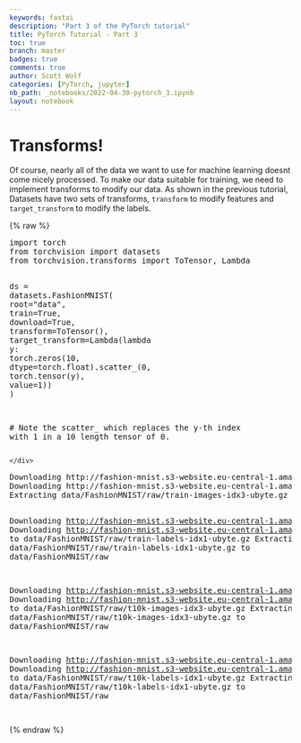 ```yaml
---
keywords: fastai
description: "Part 3 of the PyTorch tutorial"
title: PyTorch Tutorial - Part 3
toc: true
branch: master
badges: true
comments: true
author: Scott Wolf
categories: [PyTorch, jupyter]
nb_path: _notebooks/2022-04-30-pytorch_3.ipynb
layout: notebook
---
```


<!--
#################################################
### THIS FILE WAS AUTOGENERATED! DO NOT EDIT! ###
#################################################
# file to edit: _notebooks/2022-04-30-pytorch_3.ipynb
-->

<div class="container" id="notebook-container">
        
<div class="cell border-box-sizing text_cell rendered"><div class="inner_cell">
<div class="text_cell_render border-box-sizing rendered_html">
<h1 id="Transforms!">Transforms!<a class="anchor-link" href="#Transforms!"> </a></h1><p>Of course, nearly all of the data we want to use for machine learning doesnt come nicely processed. To make our data suitable for training, we need to implement transforms to modify our data. As shown in the previous tutorial, Datasets have two sets of transforms, <code>transform</code> to modify features and <code>target_transform</code> to modify the labels.</p>

</div>
</div>
</div>
    {% raw %}
    
<div class="cell border-box-sizing code_cell rendered">
<div class="input">

<div class="inner_cell">
    <div class="input_area">
<div class=" highlight hl-python"><pre><span></span><span class="kn">import</span> <span class="nn">torch</span>
<span class="kn">from</span> <span class="nn">torchvision</span> <span class="kn">import</span> <span class="n">datasets</span>
<span class="kn">from</span> <span class="nn">torchvision.transforms</span> <span class="kn">import</span> <span class="n">ToTensor</span><span class="p">,</span> <span class="n">Lambda</span>

<span class="n">ds</span> <span class="o">=</span> <span class="n">datasets</span><span class="o">.</span><span class="n">FashionMNIST</span><span class="p">(</span>
    <span class="n">root</span><span class="o">=</span><span class="s2">&quot;data&quot;</span><span class="p">,</span>
    <span class="n">train</span><span class="o">=</span><span class="kc">True</span><span class="p">,</span>
    <span class="n">download</span><span class="o">=</span><span class="kc">True</span><span class="p">,</span>
    <span class="n">transform</span><span class="o">=</span><span class="n">ToTensor</span><span class="p">(),</span>
    <span class="n">target_transform</span><span class="o">=</span><span class="n">Lambda</span><span class="p">(</span><span class="k">lambda</span> <span class="n">y</span><span class="p">:</span> <span class="n">torch</span><span class="o">.</span><span class="n">zeros</span><span class="p">(</span><span class="mi">10</span><span class="p">,</span> <span class="n">dtype</span><span class="o">=</span><span class="n">torch</span><span class="o">.</span><span class="n">float</span><span class="p">)</span><span class="o">.</span><span class="n">scatter_</span><span class="p">(</span><span class="mi">0</span><span class="p">,</span> <span class="n">torch</span><span class="o">.</span><span class="n">tensor</span><span class="p">(</span><span class="n">y</span><span class="p">),</span> <span class="n">value</span><span class="o">=</span><span class="mi">1</span><span class="p">))</span>
<span class="p">)</span>

<span class="c1"># Note the scatter_ which replaces the y-th index with 1 in a 10 length tensor of 0.</span>
</pre></div>

    </div>
</div>
</div>

<div class="output_wrapper">
<div class="output">

<div class="output_area">

<div class="output_subarea output_stream output_stdout output_text">
<pre>Downloading http://fashion-mnist.s3-website.eu-central-1.amazonaws.com/train-images-idx3-ubyte.gz
Downloading http://fashion-mnist.s3-website.eu-central-1.amazonaws.com/train-images-idx3-ubyte.gz to data/FashionMNIST/raw/train-images-idx3-ubyte.gz
Extracting data/FashionMNIST/raw/train-images-idx3-ubyte.gz to data/FashionMNIST/raw

Downloading http://fashion-mnist.s3-website.eu-central-1.amazonaws.com/train-labels-idx1-ubyte.gz
Downloading http://fashion-mnist.s3-website.eu-central-1.amazonaws.com/train-labels-idx1-ubyte.gz to data/FashionMNIST/raw/train-labels-idx1-ubyte.gz
Extracting data/FashionMNIST/raw/train-labels-idx1-ubyte.gz to data/FashionMNIST/raw

Downloading http://fashion-mnist.s3-website.eu-central-1.amazonaws.com/t10k-images-idx3-ubyte.gz
Downloading http://fashion-mnist.s3-website.eu-central-1.amazonaws.com/t10k-images-idx3-ubyte.gz to data/FashionMNIST/raw/t10k-images-idx3-ubyte.gz
Extracting data/FashionMNIST/raw/t10k-images-idx3-ubyte.gz to data/FashionMNIST/raw

Downloading http://fashion-mnist.s3-website.eu-central-1.amazonaws.com/t10k-labels-idx1-ubyte.gz
Downloading http://fashion-mnist.s3-website.eu-central-1.amazonaws.com/t10k-labels-idx1-ubyte.gz to data/FashionMNIST/raw/t10k-labels-idx1-ubyte.gz
Extracting data/FashionMNIST/raw/t10k-labels-idx1-ubyte.gz to data/FashionMNIST/raw

</pre>
</div>
</div>

</div>
</div>

</div>
    {% endraw %}

</div>
 

<script type="application/vnd.jupyter.widget-state+json">
{"0504917650314a948a980c5cbfd8edfd": {"model_module": "@jupyter-widgets/controls", "model_module_version": "1.5.0", "model_name": "FloatProgressModel", "state": {"_dom_classes": [], "_model_module": "@jupyter-widgets/controls", "_model_module_version": "1.5.0", "_model_name": "FloatProgressModel", "_view_count": null, "_view_module": "@jupyter-widgets/controls", "_view_module_version": "1.5.0", "_view_name": "ProgressView", "bar_style": "success", "description": "", "description_tooltip": null, "layout": "IPY_MODEL_619c3fde12b94eb4b8836360ce92df40", "max": 26421880, "min": 0, "orientation": "horizontal", "style": "IPY_MODEL_e9565f776507462b91bb65c75bd3d198", "value": 26421880}}, "115c80a126ba4f5993759f1516535760": {"model_module": "@jupyter-widgets/controls", "model_module_version": "1.5.0", "model_name": "HTMLModel", "state": {"_dom_classes": [], "_model_module": "@jupyter-widgets/controls", "_model_module_version": "1.5.0", "_model_name": "HTMLModel", "_view_count": null, "_view_module": "@jupyter-widgets/controls", "_view_module_version": "1.5.0", "_view_name": "HTMLView", "description": "", "description_tooltip": null, "layout": "IPY_MODEL_bf3167150bc547f2adfc577e2af42f75", "placeholder": "\u200b", "style": "IPY_MODEL_6b563207eac7428f86adcd9742a42a5e", "value": " 6144/? [00:00&lt;00:00, 125840.18it/s]"}}, "16d396499c4a44d781016d78e222981b": {"model_module": "@jupyter-widgets/controls", "model_module_version": "1.5.0", "model_name": "FloatProgressModel", "state": {"_dom_classes": [], "_model_module": "@jupyter-widgets/controls", "_model_module_version": "1.5.0", "_model_name": "FloatProgressModel", "_view_count": null, "_view_module": "@jupyter-widgets/controls", "_view_module_version": "1.5.0", "_view_name": "ProgressView", "bar_style": "success", "description": "", "description_tooltip": null, "layout": "IPY_MODEL_2d61758e895c45afb2d44d7443cfaf07", "max": 4422102, "min": 0, "orientation": "horizontal", "style": "IPY_MODEL_d219ee43043e4f30b26c6fb23d2ee583", "value": 4422102}}, "1d5f4cd80c964db2864a3dd654259f3e": {"model_module": "@jupyter-widgets/controls", "model_module_version": "1.5.0", "model_name": "HBoxModel", "state": {"_dom_classes": [], "_model_module": "@jupyter-widgets/controls", "_model_module_version": "1.5.0", "_model_name": "HBoxModel", "_view_count": null, "_view_module": "@jupyter-widgets/controls", "_view_module_version": "1.5.0", "_view_name": "HBoxView", "box_style": "", "children": ["IPY_MODEL_9109ce5a4c434330814e5a9985cee64d", "IPY_MODEL_0504917650314a948a980c5cbfd8edfd", "IPY_MODEL_9e90ac3d07d4471a9a16100b9e213007"], "layout": "IPY_MODEL_aef8e0a9d7e94f58932730c1f161e7be"}}, "2d61758e895c45afb2d44d7443cfaf07": {"model_module": "@jupyter-widgets/base", "model_module_version": "1.2.0", "model_name": "LayoutModel", "state": {"_model_module": "@jupyter-widgets/base", "_model_module_version": "1.2.0", "_model_name": "LayoutModel", "_view_count": null, "_view_module": "@jupyter-widgets/base", "_view_module_version": "1.2.0", "_view_name": "LayoutView", "align_content": null, "align_items": null, "align_self": null, "border": null, "bottom": null, "display": null, "flex": null, "flex_flow": null, "grid_area": null, "grid_auto_columns": null, "grid_auto_flow": null, "grid_auto_rows": null, "grid_column": null, "grid_gap": null, "grid_row": null, "grid_template_areas": null, "grid_template_columns": null, "grid_template_rows": null, "height": null, "justify_content": null, "justify_items": null, "left": null, "margin": null, "max_height": null, "max_width": null, "min_height": null, "min_width": null, "object_fit": null, "object_position": null, "order": null, "overflow": null, "overflow_x": null, "overflow_y": null, "padding": null, "right": null, "top": null, "visibility": null, "width": null}}, "2e7a8b19af4244a1aed48b98ca0e342c": {"model_module": "@jupyter-widgets/controls", "model_module_version": "1.5.0", "model_name": "HTMLModel", "state": {"_dom_classes": [], "_model_module": "@jupyter-widgets/controls", "_model_module_version": "1.5.0", "_model_name": "HTMLModel", "_view_count": null, "_view_module": "@jupyter-widgets/controls", "_view_module_version": "1.5.0", "_view_name": "HTMLView", "description": "", "description_tooltip": null, "layout": "IPY_MODEL_3b4decac736c4b3a87a5909cb4f9090f", "placeholder": "\u200b", "style": "IPY_MODEL_9386dece32774ae494f5db18d84c2950", "value": ""}}, "31ac47138879445fa9bf45c46caaf038": {"model_module": "@jupyter-widgets/controls", "model_module_version": "1.5.0", "model_name": "HTMLModel", "state": {"_dom_classes": [], "_model_module": "@jupyter-widgets/controls", "_model_module_version": "1.5.0", "_model_name": "HTMLModel", "_view_count": null, "_view_module": "@jupyter-widgets/controls", "_view_module_version": "1.5.0", "_view_name": "HTMLView", "description": "", "description_tooltip": null, "layout": "IPY_MODEL_762be38265864f25b44522178fc662a1", "placeholder": "\u200b", "style": "IPY_MODEL_bbf3082ec48645e68401f38b8a996da4", "value": " 29696/? [00:00&lt;00:00, 160075.19it/s]"}}, "3278965d50bc4da897b1ef9b4c0a3f86": {"model_module": "@jupyter-widgets/base", "model_module_version": "1.2.0", "model_name": "LayoutModel", "state": {"_model_module": "@jupyter-widgets/base", "_model_module_version": "1.2.0", "_model_name": "LayoutModel", "_view_count": null, "_view_module": "@jupyter-widgets/base", "_view_module_version": "1.2.0", "_view_name": "LayoutView", "align_content": null, "align_items": null, "align_self": null, "border": null, "bottom": null, "display": null, "flex": null, "flex_flow": null, "grid_area": null, "grid_auto_columns": null, "grid_auto_flow": null, "grid_auto_rows": null, "grid_column": null, "grid_gap": null, "grid_row": null, "grid_template_areas": null, "grid_template_columns": null, "grid_template_rows": null, "height": null, "justify_content": null, "justify_items": null, "left": null, "margin": null, "max_height": null, "max_width": null, "min_height": null, "min_width": null, "object_fit": null, "object_position": null, "order": null, "overflow": null, "overflow_x": null, "overflow_y": null, "padding": null, "right": null, "top": null, "visibility": null, "width": null}}, "3288136a7f9349dcbbb36030140ef921": {"model_module": "@jupyter-widgets/base", "model_module_version": "1.2.0", "model_name": "LayoutModel", "state": {"_model_module": "@jupyter-widgets/base", "_model_module_version": "1.2.0", "_model_name": "LayoutModel", "_view_count": null, "_view_module": "@jupyter-widgets/base", "_view_module_version": "1.2.0", "_view_name": "LayoutView", "align_content": null, "align_items": null, "align_self": null, "border": null, "bottom": null, "display": null, "flex": null, "flex_flow": null, "grid_area": null, "grid_auto_columns": null, "grid_auto_flow": null, "grid_auto_rows": null, "grid_column": null, "grid_gap": null, "grid_row": null, "grid_template_areas": null, "grid_template_columns": null, "grid_template_rows": null, "height": null, "justify_content": null, "justify_items": null, "left": null, "margin": null, "max_height": null, "max_width": null, "min_height": null, "min_width": null, "object_fit": null, "object_position": null, "order": null, "overflow": null, "overflow_x": null, "overflow_y": null, "padding": null, "right": null, "top": null, "visibility": null, "width": null}}, "32e47414a1e2453ea0f356d64a8f3ae7": {"model_module": "@jupyter-widgets/controls", "model_module_version": "1.5.0", "model_name": "HBoxModel", "state": {"_dom_classes": [], "_model_module": "@jupyter-widgets/controls", "_model_module_version": "1.5.0", "_model_name": "HBoxModel", "_view_count": null, "_view_module": "@jupyter-widgets/controls", "_view_module_version": "1.5.0", "_view_name": "HBoxView", "box_style": "", "children": ["IPY_MODEL_fab278772fce4aec8e218c208989cdd4", "IPY_MODEL_9c74346b56ec448faeb971b2007e6c58", "IPY_MODEL_115c80a126ba4f5993759f1516535760"], "layout": "IPY_MODEL_f440325f7db544aa86905b67ac770b70"}}, "343bb9e272b14e138ede7d3e591668e7": {"model_module": "@jupyter-widgets/base", "model_module_version": "1.2.0", "model_name": "LayoutModel", "state": {"_model_module": "@jupyter-widgets/base", "_model_module_version": "1.2.0", "_model_name": "LayoutModel", "_view_count": null, "_view_module": "@jupyter-widgets/base", "_view_module_version": "1.2.0", "_view_name": "LayoutView", "align_content": null, "align_items": null, "align_self": null, "border": null, "bottom": null, "display": null, "flex": null, "flex_flow": null, "grid_area": null, "grid_auto_columns": null, "grid_auto_flow": null, "grid_auto_rows": null, "grid_column": null, "grid_gap": null, "grid_row": null, "grid_template_areas": null, "grid_template_columns": null, "grid_template_rows": null, "height": null, "justify_content": null, "justify_items": null, "left": null, "margin": null, "max_height": null, "max_width": null, "min_height": null, "min_width": null, "object_fit": null, "object_position": null, "order": null, "overflow": null, "overflow_x": null, "overflow_y": null, "padding": null, "right": null, "top": null, "visibility": null, "width": null}}, "3b4decac736c4b3a87a5909cb4f9090f": {"model_module": "@jupyter-widgets/base", "model_module_version": "1.2.0", "model_name": "LayoutModel", "state": {"_model_module": "@jupyter-widgets/base", "_model_module_version": "1.2.0", "_model_name": "LayoutModel", "_view_count": null, "_view_module": "@jupyter-widgets/base", "_view_module_version": "1.2.0", "_view_name": "LayoutView", "align_content": null, "align_items": null, "align_self": null, "border": null, "bottom": null, "display": null, "flex": null, "flex_flow": null, "grid_area": null, "grid_auto_columns": null, "grid_auto_flow": null, "grid_auto_rows": null, "grid_column": null, "grid_gap": null, "grid_row": null, "grid_template_areas": null, "grid_template_columns": null, "grid_template_rows": null, "height": null, "justify_content": null, "justify_items": null, "left": null, "margin": null, "max_height": null, "max_width": null, "min_height": null, "min_width": null, "object_fit": null, "object_position": null, "order": null, "overflow": null, "overflow_x": null, "overflow_y": null, "padding": null, "right": null, "top": null, "visibility": null, "width": null}}, "3ebc3916959e4a9e8b7ae0aae7feace2": {"model_module": "@jupyter-widgets/controls", "model_module_version": "1.5.0", "model_name": "DescriptionStyleModel", "state": {"_model_module": "@jupyter-widgets/controls", "_model_module_version": "1.5.0", "_model_name": "DescriptionStyleModel", "_view_count": null, "_view_module": "@jupyter-widgets/base", "_view_module_version": "1.2.0", "_view_name": "StyleView", "description_width": ""}}, "4c54cc82db2947c8aefbb66662c5b5ac": {"model_module": "@jupyter-widgets/controls", "model_module_version": "1.5.0", "model_name": "HBoxModel", "state": {"_dom_classes": [], "_model_module": "@jupyter-widgets/controls", "_model_module_version": "1.5.0", "_model_name": "HBoxModel", "_view_count": null, "_view_module": "@jupyter-widgets/controls", "_view_module_version": "1.5.0", "_view_name": "HBoxView", "box_style": "", "children": ["IPY_MODEL_4e66fffb2a7a4ab49a03a09469701f38", "IPY_MODEL_16d396499c4a44d781016d78e222981b", "IPY_MODEL_936432e79326498ca902abd57fdf69de"], "layout": "IPY_MODEL_7383361b4a104f21a602c251336f0c25"}}, "4e66fffb2a7a4ab49a03a09469701f38": {"model_module": "@jupyter-widgets/controls", "model_module_version": "1.5.0", "model_name": "HTMLModel", "state": {"_dom_classes": [], "_model_module": "@jupyter-widgets/controls", "_model_module_version": "1.5.0", "_model_name": "HTMLModel", "_view_count": null, "_view_module": "@jupyter-widgets/controls", "_view_module_version": "1.5.0", "_view_name": "HTMLView", "description": "", "description_tooltip": null, "layout": "IPY_MODEL_de0425734a22435e9619aa0a01343bb4", "placeholder": "\u200b", "style": "IPY_MODEL_74ab07f7c9754849ad466f0cd3c0f171", "value": ""}}, "54fe56771d2949a297ae332a3519b2b8": {"model_module": "@jupyter-widgets/base", "model_module_version": "1.2.0", "model_name": "LayoutModel", "state": {"_model_module": "@jupyter-widgets/base", "_model_module_version": "1.2.0", "_model_name": "LayoutModel", "_view_count": null, "_view_module": "@jupyter-widgets/base", "_view_module_version": "1.2.0", "_view_name": "LayoutView", "align_content": null, "align_items": null, "align_self": null, "border": null, "bottom": null, "display": null, "flex": null, "flex_flow": null, "grid_area": null, "grid_auto_columns": null, "grid_auto_flow": null, "grid_auto_rows": null, "grid_column": null, "grid_gap": null, "grid_row": null, "grid_template_areas": null, "grid_template_columns": null, "grid_template_rows": null, "height": null, "justify_content": null, "justify_items": null, "left": null, "margin": null, "max_height": null, "max_width": null, "min_height": null, "min_width": null, "object_fit": null, "object_position": null, "order": null, "overflow": null, "overflow_x": null, "overflow_y": null, "padding": null, "right": null, "top": null, "visibility": null, "width": null}}, "5ce2316784554f1e96c450878bffce8d": {"model_module": "@jupyter-widgets/base", "model_module_version": "1.2.0", "model_name": "LayoutModel", "state": {"_model_module": "@jupyter-widgets/base", "_model_module_version": "1.2.0", "_model_name": "LayoutModel", "_view_count": null, "_view_module": "@jupyter-widgets/base", "_view_module_version": "1.2.0", "_view_name": "LayoutView", "align_content": null, "align_items": null, "align_self": null, "border": null, "bottom": null, "display": null, "flex": null, "flex_flow": null, "grid_area": null, "grid_auto_columns": null, "grid_auto_flow": null, "grid_auto_rows": null, "grid_column": null, "grid_gap": null, "grid_row": null, "grid_template_areas": null, "grid_template_columns": null, "grid_template_rows": null, "height": null, "justify_content": null, "justify_items": null, "left": null, "margin": null, "max_height": null, "max_width": null, "min_height": null, "min_width": null, "object_fit": null, "object_position": null, "order": null, "overflow": null, "overflow_x": null, "overflow_y": null, "padding": null, "right": null, "top": null, "visibility": null, "width": null}}, "5e83cf98c8e84138a21593695b5e6c64": {"model_module": "@jupyter-widgets/controls", "model_module_version": "1.5.0", "model_name": "DescriptionStyleModel", "state": {"_model_module": "@jupyter-widgets/controls", "_model_module_version": "1.5.0", "_model_name": "DescriptionStyleModel", "_view_count": null, "_view_module": "@jupyter-widgets/base", "_view_module_version": "1.2.0", "_view_name": "StyleView", "description_width": ""}}, "619c3fde12b94eb4b8836360ce92df40": {"model_module": "@jupyter-widgets/base", "model_module_version": "1.2.0", "model_name": "LayoutModel", "state": {"_model_module": "@jupyter-widgets/base", "_model_module_version": "1.2.0", "_model_name": "LayoutModel", "_view_count": null, "_view_module": "@jupyter-widgets/base", "_view_module_version": "1.2.0", "_view_name": "LayoutView", "align_content": null, "align_items": null, "align_self": null, "border": null, "bottom": null, "display": null, "flex": null, "flex_flow": null, "grid_area": null, "grid_auto_columns": null, "grid_auto_flow": null, "grid_auto_rows": null, "grid_column": null, "grid_gap": null, "grid_row": null, "grid_template_areas": null, "grid_template_columns": null, "grid_template_rows": null, "height": null, "justify_content": null, "justify_items": null, "left": null, "margin": null, "max_height": null, "max_width": null, "min_height": null, "min_width": null, "object_fit": null, "object_position": null, "order": null, "overflow": null, "overflow_x": null, "overflow_y": null, "padding": null, "right": null, "top": null, "visibility": null, "width": null}}, "6b563207eac7428f86adcd9742a42a5e": {"model_module": "@jupyter-widgets/controls", "model_module_version": "1.5.0", "model_name": "DescriptionStyleModel", "state": {"_model_module": "@jupyter-widgets/controls", "_model_module_version": "1.5.0", "_model_name": "DescriptionStyleModel", "_view_count": null, "_view_module": "@jupyter-widgets/base", "_view_module_version": "1.2.0", "_view_name": "StyleView", "description_width": ""}}, "7383361b4a104f21a602c251336f0c25": {"model_module": "@jupyter-widgets/base", "model_module_version": "1.2.0", "model_name": "LayoutModel", "state": {"_model_module": "@jupyter-widgets/base", "_model_module_version": "1.2.0", "_model_name": "LayoutModel", "_view_count": null, "_view_module": "@jupyter-widgets/base", "_view_module_version": "1.2.0", "_view_name": "LayoutView", "align_content": null, "align_items": null, "align_self": null, "border": null, "bottom": null, "display": null, "flex": null, "flex_flow": null, "grid_area": null, "grid_auto_columns": null, "grid_auto_flow": null, "grid_auto_rows": null, "grid_column": null, "grid_gap": null, "grid_row": null, "grid_template_areas": null, "grid_template_columns": null, "grid_template_rows": null, "height": null, "justify_content": null, "justify_items": null, "left": null, "margin": null, "max_height": null, "max_width": null, "min_height": null, "min_width": null, "object_fit": null, "object_position": null, "order": null, "overflow": null, "overflow_x": null, "overflow_y": null, "padding": null, "right": null, "top": null, "visibility": null, "width": null}}, "73b5e847475d42f199b90bbfe1c91b95": {"model_module": "@jupyter-widgets/base", "model_module_version": "1.2.0", "model_name": "LayoutModel", "state": {"_model_module": "@jupyter-widgets/base", "_model_module_version": "1.2.0", "_model_name": "LayoutModel", "_view_count": null, "_view_module": "@jupyter-widgets/base", "_view_module_version": "1.2.0", "_view_name": "LayoutView", "align_content": null, "align_items": null, "align_self": null, "border": null, "bottom": null, "display": null, "flex": null, "flex_flow": null, "grid_area": null, "grid_auto_columns": null, "grid_auto_flow": null, "grid_auto_rows": null, "grid_column": null, "grid_gap": null, "grid_row": null, "grid_template_areas": null, "grid_template_columns": null, "grid_template_rows": null, "height": null, "justify_content": null, "justify_items": null, "left": null, "margin": null, "max_height": null, "max_width": null, "min_height": null, "min_width": null, "object_fit": null, "object_position": null, "order": null, "overflow": null, "overflow_x": null, "overflow_y": null, "padding": null, "right": null, "top": null, "visibility": null, "width": null}}, "74ab07f7c9754849ad466f0cd3c0f171": {"model_module": "@jupyter-widgets/controls", "model_module_version": "1.5.0", "model_name": "DescriptionStyleModel", "state": {"_model_module": "@jupyter-widgets/controls", "_model_module_version": "1.5.0", "_model_name": "DescriptionStyleModel", "_view_count": null, "_view_module": "@jupyter-widgets/base", "_view_module_version": "1.2.0", "_view_name": "StyleView", "description_width": ""}}, "757d19f798cd4cd1b6bf29aff89bc0ec": {"model_module": "@jupyter-widgets/controls", "model_module_version": "1.5.0", "model_name": "HBoxModel", "state": {"_dom_classes": [], "_model_module": "@jupyter-widgets/controls", "_model_module_version": "1.5.0", "_model_name": "HBoxModel", "_view_count": null, "_view_module": "@jupyter-widgets/controls", "_view_module_version": "1.5.0", "_view_name": "HBoxView", "box_style": "", "children": ["IPY_MODEL_2e7a8b19af4244a1aed48b98ca0e342c", "IPY_MODEL_f00c85fca86f410eb257ab5241647c3a", "IPY_MODEL_31ac47138879445fa9bf45c46caaf038"], "layout": "IPY_MODEL_3288136a7f9349dcbbb36030140ef921"}}, "762be38265864f25b44522178fc662a1": {"model_module": "@jupyter-widgets/base", "model_module_version": "1.2.0", "model_name": "LayoutModel", "state": {"_model_module": "@jupyter-widgets/base", "_model_module_version": "1.2.0", "_model_name": "LayoutModel", "_view_count": null, "_view_module": "@jupyter-widgets/base", "_view_module_version": "1.2.0", "_view_name": "LayoutView", "align_content": null, "align_items": null, "align_self": null, "border": null, "bottom": null, "display": null, "flex": null, "flex_flow": null, "grid_area": null, "grid_auto_columns": null, "grid_auto_flow": null, "grid_auto_rows": null, "grid_column": null, "grid_gap": null, "grid_row": null, "grid_template_areas": null, "grid_template_columns": null, "grid_template_rows": null, "height": null, "justify_content": null, "justify_items": null, "left": null, "margin": null, "max_height": null, "max_width": null, "min_height": null, "min_width": null, "object_fit": null, "object_position": null, "order": null, "overflow": null, "overflow_x": null, "overflow_y": null, "padding": null, "right": null, "top": null, "visibility": null, "width": null}}, "773a40b716a442b48986e9268d71ee72": {"model_module": "@jupyter-widgets/controls", "model_module_version": "1.5.0", "model_name": "DescriptionStyleModel", "state": {"_model_module": "@jupyter-widgets/controls", "_model_module_version": "1.5.0", "_model_name": "DescriptionStyleModel", "_view_count": null, "_view_module": "@jupyter-widgets/base", "_view_module_version": "1.2.0", "_view_name": "StyleView", "description_width": ""}}, "89ed25d754874f019fa8abc51d4bf9c6": {"model_module": "@jupyter-widgets/base", "model_module_version": "1.2.0", "model_name": "LayoutModel", "state": {"_model_module": "@jupyter-widgets/base", "_model_module_version": "1.2.0", "_model_name": "LayoutModel", "_view_count": null, "_view_module": "@jupyter-widgets/base", "_view_module_version": "1.2.0", "_view_name": "LayoutView", "align_content": null, "align_items": null, "align_self": null, "border": null, "bottom": null, "display": null, "flex": null, "flex_flow": null, "grid_area": null, "grid_auto_columns": null, "grid_auto_flow": null, "grid_auto_rows": null, "grid_column": null, "grid_gap": null, "grid_row": null, "grid_template_areas": null, "grid_template_columns": null, "grid_template_rows": null, "height": null, "justify_content": null, "justify_items": null, "left": null, "margin": null, "max_height": null, "max_width": null, "min_height": null, "min_width": null, "object_fit": null, "object_position": null, "order": null, "overflow": null, "overflow_x": null, "overflow_y": null, "padding": null, "right": null, "top": null, "visibility": null, "width": null}}, "9109ce5a4c434330814e5a9985cee64d": {"model_module": "@jupyter-widgets/controls", "model_module_version": "1.5.0", "model_name": "HTMLModel", "state": {"_dom_classes": [], "_model_module": "@jupyter-widgets/controls", "_model_module_version": "1.5.0", "_model_name": "HTMLModel", "_view_count": null, "_view_module": "@jupyter-widgets/controls", "_view_module_version": "1.5.0", "_view_name": "HTMLView", "description": "", "description_tooltip": null, "layout": "IPY_MODEL_89ed25d754874f019fa8abc51d4bf9c6", "placeholder": "\u200b", "style": "IPY_MODEL_ca7c2096abb342fa9892161050863865", "value": ""}}, "936432e79326498ca902abd57fdf69de": {"model_module": "@jupyter-widgets/controls", "model_module_version": "1.5.0", "model_name": "HTMLModel", "state": {"_dom_classes": [], "_model_module": "@jupyter-widgets/controls", "_model_module_version": "1.5.0", "_model_name": "HTMLModel", "_view_count": null, "_view_module": "@jupyter-widgets/controls", "_view_module_version": "1.5.0", "_view_name": "HTMLView", "description": "", "description_tooltip": null, "layout": "IPY_MODEL_54fe56771d2949a297ae332a3519b2b8", "placeholder": "\u200b", "style": "IPY_MODEL_5e83cf98c8e84138a21593695b5e6c64", "value": " 4422656/? [00:00&lt;00:00, 5035367.56it/s]"}}, "9386dece32774ae494f5db18d84c2950": {"model_module": "@jupyter-widgets/controls", "model_module_version": "1.5.0", "model_name": "DescriptionStyleModel", "state": {"_model_module": "@jupyter-widgets/controls", "_model_module_version": "1.5.0", "_model_name": "DescriptionStyleModel", "_view_count": null, "_view_module": "@jupyter-widgets/base", "_view_module_version": "1.2.0", "_view_name": "StyleView", "description_width": ""}}, "9c74346b56ec448faeb971b2007e6c58": {"model_module": "@jupyter-widgets/controls", "model_module_version": "1.5.0", "model_name": "FloatProgressModel", "state": {"_dom_classes": [], "_model_module": "@jupyter-widgets/controls", "_model_module_version": "1.5.0", "_model_name": "FloatProgressModel", "_view_count": null, "_view_module": "@jupyter-widgets/controls", "_view_module_version": "1.5.0", "_view_name": "ProgressView", "bar_style": "success", "description": "", "description_tooltip": null, "layout": "IPY_MODEL_73b5e847475d42f199b90bbfe1c91b95", "max": 5148, "min": 0, "orientation": "horizontal", "style": "IPY_MODEL_d19bd05d5b2e4f75aed2e10517ffc4b6", "value": 5148}}, "9e90ac3d07d4471a9a16100b9e213007": {"model_module": "@jupyter-widgets/controls", "model_module_version": "1.5.0", "model_name": "HTMLModel", "state": {"_dom_classes": [], "_model_module": "@jupyter-widgets/controls", "_model_module_version": "1.5.0", "_model_name": "HTMLModel", "_view_count": null, "_view_module": "@jupyter-widgets/controls", "_view_module_version": "1.5.0", "_view_name": "HTMLView", "description": "", "description_tooltip": null, "layout": "IPY_MODEL_5ce2316784554f1e96c450878bffce8d", "placeholder": "\u200b", "style": "IPY_MODEL_3ebc3916959e4a9e8b7ae0aae7feace2", "value": " 26422272/? [00:01&lt;00:00, 24536394.07it/s]"}}, "aef8e0a9d7e94f58932730c1f161e7be": {"model_module": "@jupyter-widgets/base", "model_module_version": "1.2.0", "model_name": "LayoutModel", "state": {"_model_module": "@jupyter-widgets/base", "_model_module_version": "1.2.0", "_model_name": "LayoutModel", "_view_count": null, "_view_module": "@jupyter-widgets/base", "_view_module_version": "1.2.0", "_view_name": "LayoutView", "align_content": null, "align_items": null, "align_self": null, "border": null, "bottom": null, "display": null, "flex": null, "flex_flow": null, "grid_area": null, "grid_auto_columns": null, "grid_auto_flow": null, "grid_auto_rows": null, "grid_column": null, "grid_gap": null, "grid_row": null, "grid_template_areas": null, "grid_template_columns": null, "grid_template_rows": null, "height": null, "justify_content": null, "justify_items": null, "left": null, "margin": null, "max_height": null, "max_width": null, "min_height": null, "min_width": null, "object_fit": null, "object_position": null, "order": null, "overflow": null, "overflow_x": null, "overflow_y": null, "padding": null, "right": null, "top": null, "visibility": null, "width": null}}, "bbf3082ec48645e68401f38b8a996da4": {"model_module": "@jupyter-widgets/controls", "model_module_version": "1.5.0", "model_name": "DescriptionStyleModel", "state": {"_model_module": "@jupyter-widgets/controls", "_model_module_version": "1.5.0", "_model_name": "DescriptionStyleModel", "_view_count": null, "_view_module": "@jupyter-widgets/base", "_view_module_version": "1.2.0", "_view_name": "StyleView", "description_width": ""}}, "bf3167150bc547f2adfc577e2af42f75": {"model_module": "@jupyter-widgets/base", "model_module_version": "1.2.0", "model_name": "LayoutModel", "state": {"_model_module": "@jupyter-widgets/base", "_model_module_version": "1.2.0", "_model_name": "LayoutModel", "_view_count": null, "_view_module": "@jupyter-widgets/base", "_view_module_version": "1.2.0", "_view_name": "LayoutView", "align_content": null, "align_items": null, "align_self": null, "border": null, "bottom": null, "display": null, "flex": null, "flex_flow": null, "grid_area": null, "grid_auto_columns": null, "grid_auto_flow": null, "grid_auto_rows": null, "grid_column": null, "grid_gap": null, "grid_row": null, "grid_template_areas": null, "grid_template_columns": null, "grid_template_rows": null, "height": null, "justify_content": null, "justify_items": null, "left": null, "margin": null, "max_height": null, "max_width": null, "min_height": null, "min_width": null, "object_fit": null, "object_position": null, "order": null, "overflow": null, "overflow_x": null, "overflow_y": null, "padding": null, "right": null, "top": null, "visibility": null, "width": null}}, "ca7c2096abb342fa9892161050863865": {"model_module": "@jupyter-widgets/controls", "model_module_version": "1.5.0", "model_name": "DescriptionStyleModel", "state": {"_model_module": "@jupyter-widgets/controls", "_model_module_version": "1.5.0", "_model_name": "DescriptionStyleModel", "_view_count": null, "_view_module": "@jupyter-widgets/base", "_view_module_version": "1.2.0", "_view_name": "StyleView", "description_width": ""}}, "d19bd05d5b2e4f75aed2e10517ffc4b6": {"model_module": "@jupyter-widgets/controls", "model_module_version": "1.5.0", "model_name": "ProgressStyleModel", "state": {"_model_module": "@jupyter-widgets/controls", "_model_module_version": "1.5.0", "_model_name": "ProgressStyleModel", "_view_count": null, "_view_module": "@jupyter-widgets/base", "_view_module_version": "1.2.0", "_view_name": "StyleView", "bar_color": null, "description_width": ""}}, "d219ee43043e4f30b26c6fb23d2ee583": {"model_module": "@jupyter-widgets/controls", "model_module_version": "1.5.0", "model_name": "ProgressStyleModel", "state": {"_model_module": "@jupyter-widgets/controls", "_model_module_version": "1.5.0", "_model_name": "ProgressStyleModel", "_view_count": null, "_view_module": "@jupyter-widgets/base", "_view_module_version": "1.2.0", "_view_name": "StyleView", "bar_color": null, "description_width": ""}}, "d7e82ae73645432e9c09e0ae0cbead91": {"model_module": "@jupyter-widgets/controls", "model_module_version": "1.5.0", "model_name": "ProgressStyleModel", "state": {"_model_module": "@jupyter-widgets/controls", "_model_module_version": "1.5.0", "_model_name": "ProgressStyleModel", "_view_count": null, "_view_module": "@jupyter-widgets/base", "_view_module_version": "1.2.0", "_view_name": "StyleView", "bar_color": null, "description_width": ""}}, "de0425734a22435e9619aa0a01343bb4": {"model_module": "@jupyter-widgets/base", "model_module_version": "1.2.0", "model_name": "LayoutModel", "state": {"_model_module": "@jupyter-widgets/base", "_model_module_version": "1.2.0", "_model_name": "LayoutModel", "_view_count": null, "_view_module": "@jupyter-widgets/base", "_view_module_version": "1.2.0", "_view_name": "LayoutView", "align_content": null, "align_items": null, "align_self": null, "border": null, "bottom": null, "display": null, "flex": null, "flex_flow": null, "grid_area": null, "grid_auto_columns": null, "grid_auto_flow": null, "grid_auto_rows": null, "grid_column": null, "grid_gap": null, "grid_row": null, "grid_template_areas": null, "grid_template_columns": null, "grid_template_rows": null, "height": null, "justify_content": null, "justify_items": null, "left": null, "margin": null, "max_height": null, "max_width": null, "min_height": null, "min_width": null, "object_fit": null, "object_position": null, "order": null, "overflow": null, "overflow_x": null, "overflow_y": null, "padding": null, "right": null, "top": null, "visibility": null, "width": null}}, "e9565f776507462b91bb65c75bd3d198": {"model_module": "@jupyter-widgets/controls", "model_module_version": "1.5.0", "model_name": "ProgressStyleModel", "state": {"_model_module": "@jupyter-widgets/controls", "_model_module_version": "1.5.0", "_model_name": "ProgressStyleModel", "_view_count": null, "_view_module": "@jupyter-widgets/base", "_view_module_version": "1.2.0", "_view_name": "StyleView", "bar_color": null, "description_width": ""}}, "f00c85fca86f410eb257ab5241647c3a": {"model_module": "@jupyter-widgets/controls", "model_module_version": "1.5.0", "model_name": "FloatProgressModel", "state": {"_dom_classes": [], "_model_module": "@jupyter-widgets/controls", "_model_module_version": "1.5.0", "_model_name": "FloatProgressModel", "_view_count": null, "_view_module": "@jupyter-widgets/controls", "_view_module_version": "1.5.0", "_view_name": "ProgressView", "bar_style": "success", "description": "", "description_tooltip": null, "layout": "IPY_MODEL_343bb9e272b14e138ede7d3e591668e7", "max": 29515, "min": 0, "orientation": "horizontal", "style": "IPY_MODEL_d7e82ae73645432e9c09e0ae0cbead91", "value": 29515}}, "f440325f7db544aa86905b67ac770b70": {"model_module": "@jupyter-widgets/base", "model_module_version": "1.2.0", "model_name": "LayoutModel", "state": {"_model_module": "@jupyter-widgets/base", "_model_module_version": "1.2.0", "_model_name": "LayoutModel", "_view_count": null, "_view_module": "@jupyter-widgets/base", "_view_module_version": "1.2.0", "_view_name": "LayoutView", "align_content": null, "align_items": null, "align_self": null, "border": null, "bottom": null, "display": null, "flex": null, "flex_flow": null, "grid_area": null, "grid_auto_columns": null, "grid_auto_flow": null, "grid_auto_rows": null, "grid_column": null, "grid_gap": null, "grid_row": null, "grid_template_areas": null, "grid_template_columns": null, "grid_template_rows": null, "height": null, "justify_content": null, "justify_items": null, "left": null, "margin": null, "max_height": null, "max_width": null, "min_height": null, "min_width": null, "object_fit": null, "object_position": null, "order": null, "overflow": null, "overflow_x": null, "overflow_y": null, "padding": null, "right": null, "top": null, "visibility": null, "width": null}}, "fab278772fce4aec8e218c208989cdd4": {"model_module": "@jupyter-widgets/controls", "model_module_version": "1.5.0", "model_name": "HTMLModel", "state": {"_dom_classes": [], "_model_module": "@jupyter-widgets/controls", "_model_module_version": "1.5.0", "_model_name": "HTMLModel", "_view_count": null, "_view_module": "@jupyter-widgets/controls", "_view_module_version": "1.5.0", "_view_name": "HTMLView", "description": "", "description_tooltip": null, "layout": "IPY_MODEL_3278965d50bc4da897b1ef9b4c0a3f86", "placeholder": "\u200b", "style": "IPY_MODEL_773a40b716a442b48986e9268d71ee72", "value": ""}}}
</script>

